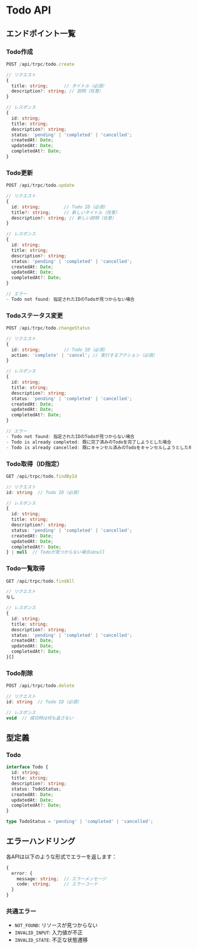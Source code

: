 # Todo API

## エンドポイント一覧

### Todo作成

```typescript
POST /api/trpc/todo.create

// リクエスト
{
  title: string;      // タイトル（必須）
  description?: string; // 説明（任意）
}

// レスポンス
{
  id: string;
  title: string;
  description?: string;
  status: 'pending' | 'completed' | 'cancelled';
  createdAt: Date;
  updatedAt: Date;
  completedAt?: Date;
}
```

### Todo更新

```typescript
POST /api/trpc/todo.update

// リクエスト
{
  id: string;         // Todo ID（必須）
  title?: string;     // 新しいタイトル（任意）
  description?: string; // 新しい説明（任意）
}

// レスポンス
{
  id: string;
  title: string;
  description?: string;
  status: 'pending' | 'completed' | 'cancelled';
  createdAt: Date;
  updatedAt: Date;
  completedAt?: Date;
}

// エラー
- Todo not found: 指定されたIDのTodoが見つからない場合
```

### Todoステータス変更

```typescript
POST /api/trpc/todo.changeStatus

// リクエスト
{
  id: string;         // Todo ID（必須）
  action: 'complete' | 'cancel'; // 実行するアクション（必須）
}

// レスポンス
{
  id: string;
  title: string;
  description?: string;
  status: 'pending' | 'completed' | 'cancelled';
  createdAt: Date;
  updatedAt: Date;
  completedAt?: Date;
}

// エラー
- Todo not found: 指定されたIDのTodoが見つからない場合
- Todo is already completed: 既に完了済みのTodoを完了しようとした場合
- Todo is already cancelled: 既にキャンセル済みのTodoをキャンセルしようとした場合
```

### Todo取得（ID指定）

```typescript
GET /api/trpc/todo.findById

// リクエスト
id: string  // Todo ID（必須）

// レスポンス
{
  id: string;
  title: string;
  description?: string;
  status: 'pending' | 'completed' | 'cancelled';
  createdAt: Date;
  updatedAt: Date;
  completedAt?: Date;
} | null  // Todoが見つからない場合はnull
```

### Todo一覧取得

```typescript
GET /api/trpc/todo.findAll

// リクエスト
なし

// レスポンス
{
  id: string;
  title: string;
  description?: string;
  status: 'pending' | 'completed' | 'cancelled';
  createdAt: Date;
  updatedAt: Date;
  completedAt?: Date;
}[]
```

### Todo削除

```typescript
POST /api/trpc/todo.delete

// リクエスト
id: string  // Todo ID（必須）

// レスポンス
void  // 成功時は何も返さない
```

## 型定義

### Todo

```typescript
interface Todo {
  id: string;
  title: string;
  description?: string;
  status: TodoStatus;
  createdAt: Date;
  updatedAt: Date;
  completedAt?: Date;
}

type TodoStatus = 'pending' | 'completed' | 'cancelled';
```

## エラーハンドリング

各APIは以下のような形式でエラーを返します：

```typescript
{
  error: {
    message: string;  // エラーメッセージ
    code: string;     // エラーコード
  }
}
```

### 共通エラー

- `NOT_FOUND`: リソースが見つからない
- `INVALID_INPUT`: 入力値が不正
- `INVALID_STATE`: 不正な状態遷移 
